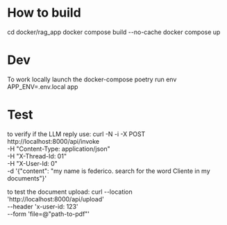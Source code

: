 # How to build
cd docker/rag_app
docker compose build --no-cache
docker compose up

# Dev 
To work locally launch the docker-compose
poetry run env APP_ENV=.env.local app
# Test

to verify if the LLM reply use:
curl -N -i -X POST http://localhost:8000/api/invoke \
  -H "Content-Type: application/json" \
  -H "X-Thread-Id: 01" \
  -H "X-User-Id: 0" \
  -d '{"content": "my name is federico. search for the word Cliente in my documents"}'


to test the document upload:
curl --location 'http://localhost:8000/api/upload' \
--header 'x-user-id: 123' \
--form 'file=@"path-to-pdf"'